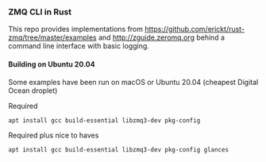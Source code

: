 ### ZMQ CLI in Rust

This repo provides implementations from https://github.com/erickt/rust-zmq/tree/master/examples and http://zguide.zeromq.org behind a command line interface with basic logging.

#### Building on Ubuntu 20.04

Some examples have been run on macOS or Ubuntu 20.04 (cheapest Digital Ocean droplet)

Required
```
apt install gcc build-essential libzmq3-dev pkg-config
```

Required plus nice to haves
```
apt install gcc build-essential libzmq3-dev pkg-config glances

```